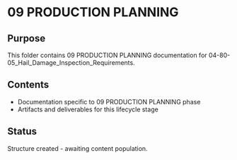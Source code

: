 # 09 PRODUCTION PLANNING

## Purpose
This folder contains 09 PRODUCTION PLANNING documentation for 04-80-05_Hail_Damage_Inspection_Requirements.

## Contents
- Documentation specific to 09 PRODUCTION PLANNING phase
- Artifacts and deliverables for this lifecycle stage

## Status
Structure created - awaiting content population.
